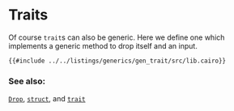 # Traits

Of course `trait`s can also be generic. Here we define one which implements a generic method to drop itself and an input.

```cairo,editable
{{#include ../../listings/generics/gen_trait/src/lib.cairo}}
```

### See also:

[`Drop`][Drop], [`struct`][structs], and [`trait`][traits]

[Drop]: https://book.cairo-lang.org/ch04-01-what-is-ownership.html#no-op-destruction-the-drop-trait
[structs]: ../custom_types/structs.md
[traits]: ../trait.md
